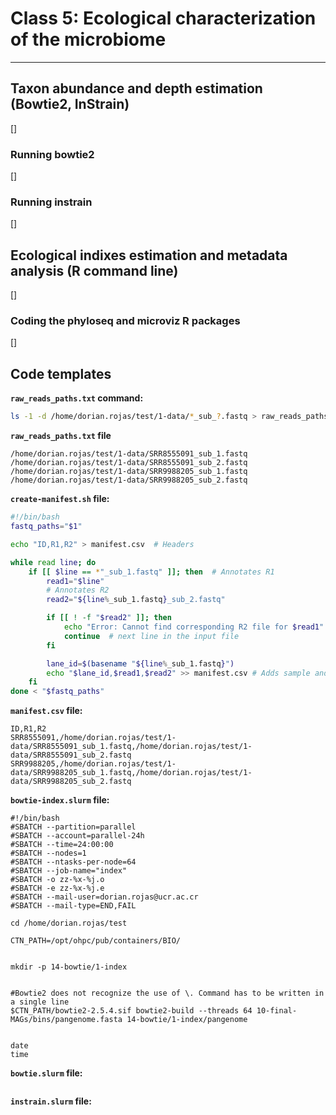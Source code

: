 # Class 5: Ecological characterization of the microbiome

- - - -

## Taxon abundance and depth estimation (Bowtie2, InStrain)

[]

### Running bowtie2

[]

### Running instrain

[]

## Ecological indixes estimation and metadata analysis (R command line)

[]

### Coding the phyloseq and microviz R packages

[]

## Code templates

**`raw_reads_paths.txt` command:**

```bash
ls -1 -d /home/dorian.rojas/test/1-data/*_sub_?.fastq > raw_reads_paths.txt
```

**`raw_reads_paths.txt` file**

```vim
/home/dorian.rojas/test/1-data/SRR8555091_sub_1.fastq
/home/dorian.rojas/test/1-data/SRR8555091_sub_2.fastq
/home/dorian.rojas/test/1-data/SRR9988205_sub_1.fastq
/home/dorian.rojas/test/1-data/SRR9988205_sub_2.fastq
```

**`create-manifest.sh` file:**

```bash
#!/bin/bash
fastq_paths="$1"

echo "ID,R1,R2" > manifest.csv  # Headers

while read line; do
    if [[ $line == *"_sub_1.fastq" ]]; then  # Annotates R1
        read1="$line"
        # Annotates R2
        read2="${line%_sub_1.fastq}_sub_2.fastq"

        if [[ ! -f "$read2" ]]; then
            echo "Error: Cannot find corresponding R2 file for $read1" >&2
            continue  # next line in the input file
        fi

        lane_id=$(basename "${line%_sub_1.fastq}")
        echo "$lane_id,$read1,$read2" >> manifest.csv # Adds sample and raw data paths
    fi
done < "$fastq_paths"
```

**`manifest.csv` file:**

```vim
ID,R1,R2
SRR8555091,/home/dorian.rojas/test/1-data/SRR8555091_sub_1.fastq,/home/dorian.rojas/test/1-data/SRR8555091_sub_2.fastq
SRR9988205,/home/dorian.rojas/test/1-data/SRR9988205_sub_1.fastq,/home/dorian.rojas/test/1-data/SRR9988205_sub_2.fastq
```

**`bowtie-index.slurm` file:**

```vim
#!/bin/bash
#SBATCH --partition=parallel
#SBATCH --account=parallel-24h
#SBATCH --time=24:00:00
#SBATCH --nodes=1
#SBATCH --ntasks-per-node=64
#SBATCH --job-name="index"
#SBATCH -o zz-%x-%j.o
#SBATCH -e zz-%x-%j.e
#SBATCH --mail-user=dorian.rojas@ucr.ac.cr
#SBATCH --mail-type=END,FAIL

cd /home/dorian.rojas/test

CTN_PATH=/opt/ohpc/pub/containers/BIO/


mkdir -p 14-bowtie/1-index


#Bowtie2 does not recognize the use of \. Command has to be written in a single line
$CTN_PATH/bowtie2-2.5.4.sif bowtie2-build --threads 64 10-final-MAGs/bins/pangenome.fasta 14-bowtie/1-index/pangenome


date
time
```

**`bowtie.slurm` file:**

```vim

```

**`instrain.slurm` file:**

```vim

```